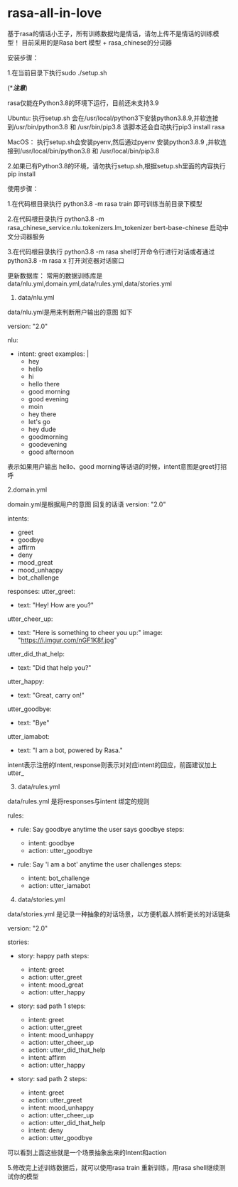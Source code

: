 # rasa-all-in-love
基于rasa的情话小王子，所有训练数据均是情话，请勿上传不是情话的训练模型！
目前采用的是Rasa bert 模型  + rasa_chinese的分词器

安装步骤：

1.在当前目录下执行sudo ./setup.sh 

(******注意*****)

rasa仅能在Python3.8的环境下运行，目前还未支持3.9

Ubuntu:
执行setup.sh 会在/usr/local/python3下安装python3.8.9,并软连接到/usr/bin/python3.8 和 /usr/bin/pip3.8
该脚本还会自动执行pip3 install rasa 

MacOS：
执行setup.sh会安装pyenv,然后通过pyenv 安装python3.8.9 ,并软连接到/usr/local/bin/python3.8 和 /usr/local/bin/pip3.8

2.如果已有Python3.8的环境，请勿执行setup.sh,根据setup.sh里面的内容执行pip install 


使用步骤：

1.在代码根目录执行 python3.8 -m rasa train 即可训练当前目录下模型

2.在代码根目录执行 python3.8 -m rasa_chinese_service.nlu.tokenizers.lm_tokenizer bert-base-chinese 启动中文分词器服务

3.在代码根目录执行 python3.8 -m rasa shell打开命令行进行对话或者通过python3.8 -m rasa x 打开浏览器对话窗口

更新数据库：
常用的数据训练库是data/nlu.yml,domain.yml,data/rules.yml,data/stories.yml
1. data/nlu.yml

data/nlu.yml是用来判断用户输出的意图
如下

version: "2.0"

nlu:
- intent: greet
  examples: |
    - hey
    - hello
    - hi
    - hello there
    - good morning
    - good evening
    - moin
    - hey there
    - let's go
    - hey dude
    - goodmorning
    - goodevening
    - good afternoon
    
表示如果用户输出 hello、good morning等话语的时候，intent意图是greet打招呼

2.domain.yml 

domain.yml是根据用户的意图 回复的话语 
version: "2.0"

intents:
  - greet
  - goodbye
  - affirm
  - deny
  - mood_great
  - mood_unhappy
  - bot_challenge

responses:
  utter_greet:
  - text: "Hey! How are you?"

  utter_cheer_up:
  - text: "Here is something to cheer you up:"
    image: "https://i.imgur.com/nGF1K8f.jpg"

  utter_did_that_help:
  - text: "Did that help you?"

  utter_happy:
  - text: "Great, carry on!"

  utter_goodbye:
  - text: "Bye"

  utter_iamabot:
  - text: "I am a bot, powered by Rasa."

intent表示注册的Intent,response则表示对对应intent的回应，前面建议加上utter_

3. data/rules.yml

data/rules.yml 是将responses与intent 绑定的规则

rules:

- rule: Say goodbye anytime the user says goodbye
  steps:
  - intent: goodbye
  - action: utter_goodbye

- rule: Say 'I am a bot' anytime the user challenges
  steps:
  - intent: bot_challenge
  - action: utter_iamabot

4. data/stories.yml

data/stories.yml 是记录一种抽象的对话场景，以方便机器人辨析更长的对话链条

version: "2.0"

stories:

- story: happy path
  steps:
  - intent: greet
  - action: utter_greet
  - intent: mood_great
  - action: utter_happy

- story: sad path 1
  steps:
  - intent: greet
  - action: utter_greet
  - intent: mood_unhappy
  - action: utter_cheer_up
  - action: utter_did_that_help
  - intent: affirm
  - action: utter_happy

- story: sad path 2
  steps:
  - intent: greet
  - action: utter_greet
  - intent: mood_unhappy
  - action: utter_cheer_up
  - action: utter_did_that_help
  - intent: deny
  - action: utter_goodbye

可以看到上面这些就是一个场景抽象出来的Intent和action 


5.修改完上述训练数据后，就可以使用rasa train 重新训练，用rasa shell继续测试你的模型


